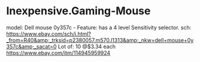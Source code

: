 # Inexpensive.Gaming-Mouse
model: Dell mouse 0y357c - Feature: has a 4 level Sensitivity selector. sch: https://www.ebay.com/sch/i.html?_from=R40&amp;_trksid=p2380057.m570.l1313&amp;_nkw=dell+mouse+0y357c&amp;_sacat=0 Lot of: 10 @$3.34 each https://www.ebay.com/itm/114945959924
